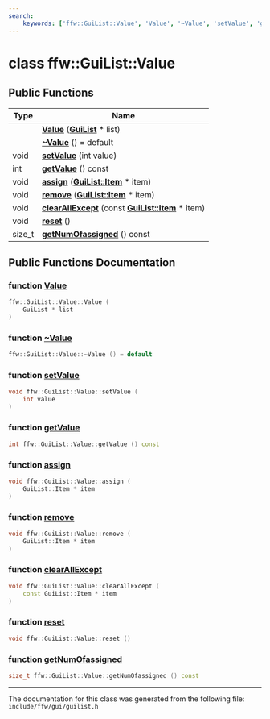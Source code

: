 ```yaml
---
search:
    keywords: ['ffw::GuiList::Value', 'Value', '~Value', 'setValue', 'getValue', 'assign', 'remove', 'clearAllExcept', 'reset', 'getNumOfassigned']
---
```


# class ffw::GuiList::Value

## Public Functions

|Type|Name|
|-----|-----|
||[**Value**](classffw_1_1_gui_list_1_1_value.md#1ac10ffb5b434ecf68e722e2870a81452f) (**[GuiList](classffw_1_1_gui_list.md)** \* list) |
||[**~Value**](classffw_1_1_gui_list_1_1_value.md#1a9425a5a7bb15ea78f3a0683a30c924bf) () = default |
|void|[**setValue**](classffw_1_1_gui_list_1_1_value.md#1a83c644a1ed639427df224803b1f597c8) (int value) |
|int|[**getValue**](classffw_1_1_gui_list_1_1_value.md#1a61003f45f28bef1aed3b95491ecc848d) () const |
|void|[**assign**](classffw_1_1_gui_list_1_1_value.md#1a4c23f188050dbac7ab1fbb085a6b6ff4) (**[GuiList::Item](classffw_1_1_gui_list_1_1_item.md)** \* item) |
|void|[**remove**](classffw_1_1_gui_list_1_1_value.md#1ab4498a578236f9adc32a4be4de49fdd3) (**[GuiList::Item](classffw_1_1_gui_list_1_1_item.md)** \* item) |
|void|[**clearAllExcept**](classffw_1_1_gui_list_1_1_value.md#1a7303a7acd0fc304979e37988b46cffc6) (const **[GuiList::Item](classffw_1_1_gui_list_1_1_item.md)** \* item) |
|void|[**reset**](classffw_1_1_gui_list_1_1_value.md#1a8b18709c55efbc608728de86f26bb5bd) () |
|size\_t|[**getNumOfassigned**](classffw_1_1_gui_list_1_1_value.md#1a2f4a3c7d4cc864aed48f66c5efbe7870) () const |


## Public Functions Documentation

### function <a id="1ac10ffb5b434ecf68e722e2870a81452f" href="#1ac10ffb5b434ecf68e722e2870a81452f">Value</a>

```cpp
ffw::GuiList::Value::Value (
    GuiList * list
)
```



### function <a id="1a9425a5a7bb15ea78f3a0683a30c924bf" href="#1a9425a5a7bb15ea78f3a0683a30c924bf">~Value</a>

```cpp
ffw::GuiList::Value::~Value () = default
```



### function <a id="1a83c644a1ed639427df224803b1f597c8" href="#1a83c644a1ed639427df224803b1f597c8">setValue</a>

```cpp
void ffw::GuiList::Value::setValue (
    int value
)
```



### function <a id="1a61003f45f28bef1aed3b95491ecc848d" href="#1a61003f45f28bef1aed3b95491ecc848d">getValue</a>

```cpp
int ffw::GuiList::Value::getValue () const
```



### function <a id="1a4c23f188050dbac7ab1fbb085a6b6ff4" href="#1a4c23f188050dbac7ab1fbb085a6b6ff4">assign</a>

```cpp
void ffw::GuiList::Value::assign (
    GuiList::Item * item
)
```



### function <a id="1ab4498a578236f9adc32a4be4de49fdd3" href="#1ab4498a578236f9adc32a4be4de49fdd3">remove</a>

```cpp
void ffw::GuiList::Value::remove (
    GuiList::Item * item
)
```



### function <a id="1a7303a7acd0fc304979e37988b46cffc6" href="#1a7303a7acd0fc304979e37988b46cffc6">clearAllExcept</a>

```cpp
void ffw::GuiList::Value::clearAllExcept (
    const GuiList::Item * item
)
```



### function <a id="1a8b18709c55efbc608728de86f26bb5bd" href="#1a8b18709c55efbc608728de86f26bb5bd">reset</a>

```cpp
void ffw::GuiList::Value::reset ()
```



### function <a id="1a2f4a3c7d4cc864aed48f66c5efbe7870" href="#1a2f4a3c7d4cc864aed48f66c5efbe7870">getNumOfassigned</a>

```cpp
size_t ffw::GuiList::Value::getNumOfassigned () const
```





----------------------------------------
The documentation for this class was generated from the following file: `include/ffw/gui/guilist.h`
